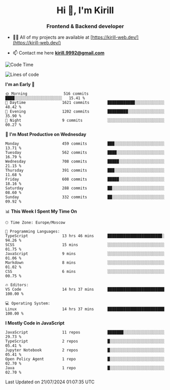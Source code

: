 <h1 align="center">Hi 👋, I'm Kirill</h1>
<h3 align="center">Frontend & Backend developer</h3>

- 👨‍💻 All of my projects are available at [https://kirill-web.dev/](https://kirill-web.dev/)

- 📫 Contact me here **kirill.9992@gmail.com**











<!--START_SECTION:waka-->
![Code Time](http://img.shields.io/badge/Code%20Time-1%2C895%20hrs-blue)

![Lines of code](https://img.shields.io/badge/From%20Hello%20World%20I%27ve%20Written-4.0%20million%20lines%20of%20code-blue)

**I'm an Early 🐤** 

```text
🌞 Morning                516 commits         ████░░░░░░░░░░░░░░░░░░░░░   15.41 % 
🌆 Daytime                1621 commits        ████████████░░░░░░░░░░░░░   48.42 % 
🌃 Evening                1202 commits        █████████░░░░░░░░░░░░░░░░   35.90 % 
🌙 Night                  9 commits           ░░░░░░░░░░░░░░░░░░░░░░░░░   00.27 % 
```
📅 **I'm Most Productive on Wednesday** 

```text
Monday                   459 commits         ███░░░░░░░░░░░░░░░░░░░░░░   13.71 % 
Tuesday                  562 commits         ████░░░░░░░░░░░░░░░░░░░░░   16.79 % 
Wednesday                708 commits         █████░░░░░░░░░░░░░░░░░░░░   21.15 % 
Thursday                 391 commits         ███░░░░░░░░░░░░░░░░░░░░░░   11.68 % 
Friday                   608 commits         █████░░░░░░░░░░░░░░░░░░░░   18.16 % 
Saturday                 288 commits         ██░░░░░░░░░░░░░░░░░░░░░░░   08.60 % 
Sunday                   332 commits         ██░░░░░░░░░░░░░░░░░░░░░░░   09.92 % 
```


📊 **This Week I Spent My Time On** 

```text
🕑︎ Time Zone: Europe/Moscow

💬 Programming Languages: 
TypeScript               13 hrs 46 mins      ████████████████████████░   94.26 % 
SCSS                     15 mins             ░░░░░░░░░░░░░░░░░░░░░░░░░   01.75 % 
JavaScript               9 mins              ░░░░░░░░░░░░░░░░░░░░░░░░░   01.06 % 
Markdown                 8 mins              ░░░░░░░░░░░░░░░░░░░░░░░░░   01.02 % 
CSS                      6 mins              ░░░░░░░░░░░░░░░░░░░░░░░░░   00.75 % 

🔥 Editors: 
VS Code                  14 hrs 37 mins      █████████████████████████   100.00 % 

💻 Operating System: 
Linux                    14 hrs 37 mins      █████████████████████████   100.00 % 
```

**I Mostly Code in JavaScript** 

```text
JavaScript               11 repos            ███████░░░░░░░░░░░░░░░░░░   29.73 % 
TypeScript               2 repos             █░░░░░░░░░░░░░░░░░░░░░░░░   05.41 % 
Jupyter Notebook         2 repos             █░░░░░░░░░░░░░░░░░░░░░░░░   05.41 % 
Open Policy Agent        1 repo              █░░░░░░░░░░░░░░░░░░░░░░░░   02.70 % 
Java                     1 repo              █░░░░░░░░░░░░░░░░░░░░░░░░   02.70 % 
```




 Last Updated on 21/07/2024 01:07:35 UTC
<!--END_SECTION:waka-->

